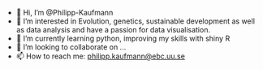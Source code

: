 - 👋 Hi, I’m @Philipp-Kaufmann
- 👀 I’m interested in Evolution, genetics, sustainable development as well as data analysis and have a passion for data visualisation.
- 🌱 I’m currently learning python, improving my skills with shiny R
- 💞️ I’m looking to collaborate on ...
- 📫 How to reach me: philipp.kaufmann@ebc.uu.se

<!---
Philipp-Kaufmann/Philipp-Kaufmann is a ✨ special ✨ repository because its `README.md` (this file) appears on your GitHub profile.
You can click the Preview link to take a look at your changes.
--->
